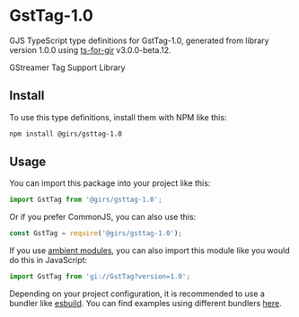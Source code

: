 
# GstTag-1.0

GJS TypeScript type definitions for GstTag-1.0, generated from library version 1.0.0 using [ts-for-gir](https://github.com/gjsify/ts-for-gjs) v3.0.0-beta.12.

GStreamer Tag Support Library

## Install

To use this type definitions, install them with NPM like this:
```bash
npm install @girs/gsttag-1.0
```

## Usage

You can import this package into your project like this:
```ts
import GstTag from '@girs/gsttag-1.0';
```

Or if you prefer CommonJS, you can also use this:
```ts
const GstTag = require('@girs/gsttag-1.0');
```

If you use [ambient modules](https://github.com/gjsify/ts-for-gir/tree/main/packages/cli#ambient-modules), you can also import this module like you would do this in JavaScript:

```ts
import GstTag from 'gi://GstTag?version=1.0';
```

Depending on your project configuration, it is recommended to use a bundler like [esbuild](https://esbuild.github.io/). You can find examples using different bundlers [here](https://github.com/gjsify/ts-for-gir/tree/main/examples).